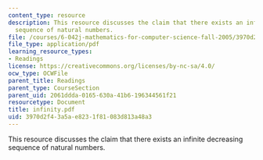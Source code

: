 ```yaml
---
content_type: resource
description: This resource discusses the claim that there exists an infinite decreasing
  sequence of natural numbers.
file: /courses/6-042j-mathematics-for-computer-science-fall-2005/3970d2f43a5ae8231f81083d813a48a3_infinity.pdf
file_type: application/pdf
learning_resource_types:
- Readings
license: https://creativecommons.org/licenses/by-nc-sa/4.0/
ocw_type: OCWFile
parent_title: Readings
parent_type: CourseSection
parent_uid: 2061ddda-0165-630a-41b6-196344561f21
resourcetype: Document
title: infinity.pdf
uid: 3970d2f4-3a5a-e823-1f81-083d813a48a3
---
```

This resource discusses the claim that there exists an infinite decreasing sequence of natural numbers.